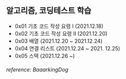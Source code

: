 ## 알고리즘, 코딩테스트 학습
- 0x01 기초 코드 작성 요령 I (2021.12.18)
- 0x02 기초 코드 작성 요령 II (2021.12.20)
- 0x03 배열 (2021.12.20 ~ 2021.12.24)
- 0x04 연결 리스트 (2021.12.24 ~ 2021. 12.25)
- 0x05 스택 (2021.12.26 ~)

###### *reference: BaaarkingDog*
